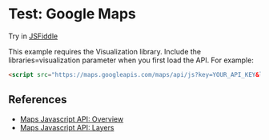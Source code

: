 # Test: Google Maps

Try in [JSFiddle](https://jsfiddle.net/gh/get/library/pure/wjfatuan/poc-maps/tree/main/plain_js/test_gmaps)

This example requires the Visualization library. Include the libraries=visualization parameter when you first load the API. For example:

```html
<script src="https://maps.googleapis.com/maps/api/js?key=YOUR_API_KEY&libraries=visualization">
```

## References

- [Maps Javascript API: Overview](https://developers.google.com/maps/documentation/javascript/overview#Dynamic)
- [Maps Javascript API: Layers](https://developers.google.com/maps/documentation/javascript/layers)

